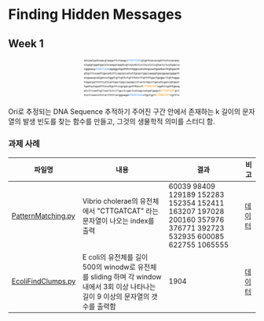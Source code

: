 # Finding Hidden Messages

## Week 1
<p align="center"><img src="https://github.com/yeojingi/finding-hidden-messages-in-dna/blob/main/others/imgs/ori2.png" width="40%"></p>
<!-- ![ORI](https://github.com/yeojingi/finding-hidden-messages-in-dna/blob/main/others/imgs/ori2.png){: width="40%"}  -->
<p>Ori로 추정되는 DNA Sequence 추적하기      
주어진 구간 안에서 존재하는 k 길이의 문자열의 발생 빈도를 찾는 함수를 만들고, 그것의 생물학적 의미를 스터디 함.</p>

### 과제 사례
|파일명|내용|결과|비고|
|------|---|---|---|
|[PatternMatching.py](https://github.com/yeojingi/finding-hidden-messages-in-dna/blob/main/week1/some-hidden-messages-are-more-surprising/PatternMatching.py)|Vibrio cholerae의 유전체에서 "CTTGATCAT" 라는 문자열이 나오는 index를 출력|60039 98409 129189 152283 152354 152411 163207 197028 200160 357976 376771 392723 532935 600085 622755 1065555|[데이터](https://github.com/yeojingi/finding-hidden-messages-in-dna/blob/main/week1/some-hidden-messages-are-more-surprising/dataset/Vibrio_cholerae.txt)|
|[EcoliFindClumps.py](https://github.com/yeojingi/finding-hidden-messages-in-dna/blob/main/week1/some-hidden-messages-are-more-surprising/EcoliFindClumps.py) |E coli의 유전체를 길이 500의 winodw로 유전체를 sliding 하며 각 window 내에서 3회 이상 나타나는 길이 9 이상의 문자열의 갯수를 출력함| 1904|[데이터](https://github.com/yeojingi/finding-hidden-messages-in-dna/blob/main/week1/some-hidden-messages-are-more-surprising/dataset/E_coli.txt)|
